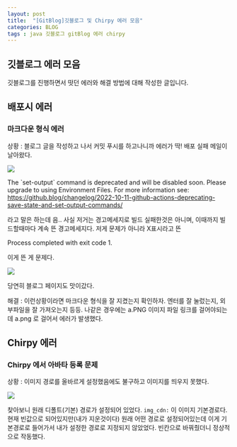 ```yaml
---
layout: post
title:  "[GitBlog]깃블로그 및 Chirpy 에러 모음"
categories: BLOG
tags : java 깃블로그 gitBlog 에러 chirpy
---
```


## 깃블로그 에러 모음

깃블로그를 진행하면서 떳던 에러와 해결 방법에 대해 작성한 글입니다.

## 배포시 에러

### 마크다운 형식 에러

상황 : 블로그 글을 작성하고 나서 커밋 푸시를 하고나니까 에러가 딱! 배포 실패 메일이 날아왔다.

<img src="../../assets/img/posts/gitblog/깃블로그1.PNG">


The \`set-output\` command is deprecated and will be disabled soon. Please upgrade to using Environment Files. For more information see: https://github.blog/changelog/2022-10-11-github-actions-deprecating-save-state-and-set-output-commands/


라고 말은 하는데 음.. 사실 저거는 경고메세지로 빌드 실패한것은 아니며, 이때까지 빌드할때마다 계속 뜬 경고메세지다. 저게 문제가 아니라
X표시라고 뜬


 Process completed with exit code 1.

 이게 뜬 게 문제다.

<img src="../../assets/img/posts/gitblog/깃블로그2.PNG">

당연히 블로그 페이지도 맛이갔다.

해결 : 이런상황이라면 마크다운 형식을 잘 지켰는지 확인하자. 엔터를 잘 눌렀는지, 외부파일을 잘 가져오는지 등등.
나같은 경우에는 a.PNG 이미지 파일 링크를 걸어야되는데 a.png 로 걸어서 에러가 발생했다.


## Chirpy 에러

### Chirpy 에서 아바타 등록 문제

상황 : 이미지 경로를 올바르게 설정했음에도 불구하고 이미지를 띄우지 못했다. 

<img src="../../assets/img/posts/gitblog/깃블로그3.PNG">


찾아보니 원래 디폴트(기본) 경로가 설정되어 있었다. `img_cdn:` 이 이미지 기본경로다.
현재 빈값으로 되어있지만(내가 지운것이다) 원래 어떤 경로로 설정되어있는데 이게 기본경로로 들어가서 내가 설정한 경로로 지정되지 않았었다.
빈칸으로 바꿔줬더니 정상적으로 작동했다.